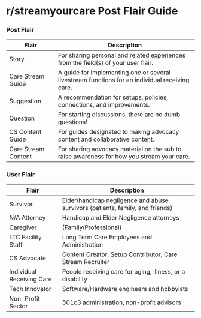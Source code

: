 # r/streamyourcare Post Flair Guide

### Post Flair


| Flair                 | Description                                                      |
|-----------------------|------------------------------------------------------------------|
| Story                 | For sharing personal and related experiences from the field(s) of your user flair. |
| Care Stream Guide     | A guide for implementing one or several livestream functions for an individual receiving care. |
| Suggestion            | A recommendation for setups, policies, connections, and improvements. |
| Question              | For starting discussions, there are no dumb questions!             |
| CS Content Guide      | For guides designated to making advocacy content and collaborative content. |
| Care Stream Content   | For sharing advocacy material on the sub to raise awareness for how you stream your care. |


### User Flair

| Flair            | Description                                            |
|-----------------------|--------------------------------------------------------|
| Survivor              | Elder/handicap negligence and abuse survivors (patients, family, and friends) |
| N/A Attorney          | Handicap and Elder Negligence attorneys                |
| Caregiver             | (Family/Professional)                                  |
| LTC Facility Staff    | Long Term Care Employees and Administration            |
| CS Advocate           | Content Creator, Setup Contributor, Care Stream Recruiter |
| Individual Receiving Care | People receiving care for aging, illness, or a disability |
| Tech Innovator        | Software/Hardware engineers and hobbyists              |
| Non-Profit Sector     | 501c3 administration, non-profit advisors              |

